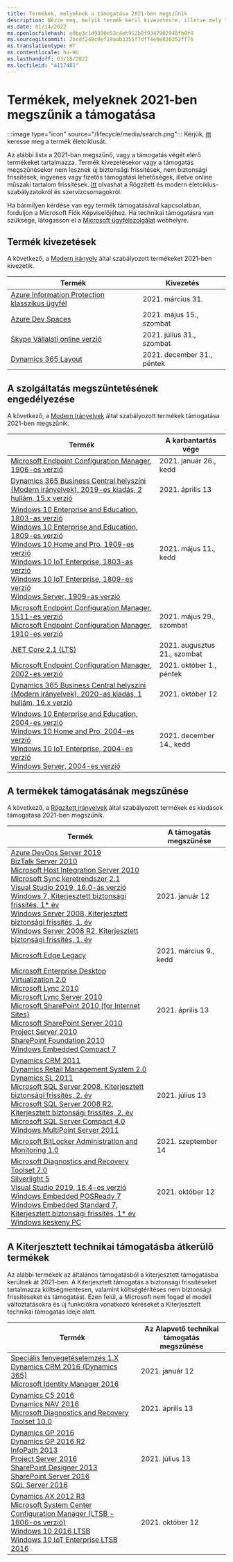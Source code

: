 ```yaml
---
title: Termékek, melyeknek a támogatása 2021-ben megszűnik
description: Nézze meg, melyik termék kerül kivezetésre, illetve mely termékek támogatása szűnik meg vagy kerül át az általános támogatásból a kiterjesztett támogatásba 2021-ben.
ms.date: 01/14/2022
ms.openlocfilehash: e0be3c1d9300e53c4eb912b0f9347902948fb0f8
ms.sourcegitcommit: 2bcdf249c9ef19aab3355f7dff4e0e020252ff76
ms.translationtype: HT
ms.contentlocale: hu-HU
ms.lasthandoff: 03/18/2022
ms.locfileid: "4117481"
---
```

# <a name="products-ending-support-in-2021"></a>Termékek, melyeknek 2021-ben megszűnik a támogatása

:::image type="icon" source="/lifecycle/media/search.png":::
Kérjük, [itt](/lifecycle/products/) keresse meg a termék életciklusát.

Az alábbi lista a 2021-ban megszűnő, vagy a támogatás végét elérő termékeket tartalmazza. Termék kivezetésekor vagy a támogatás megszűnésekor nem lesznek új biztonsági frissítések, nem biztonsági frissítések, ingyenes vagy fizetős támogatási lehetőségek, illetve online műszaki tartalom frissítések. [Itt](/lifecycle/overview/product-end-of-support-overview) olvashat a Rögzített és modern életciklus-szabályzatokról és szervizcsomagokról.

Ha bármilyen kérdése van egy termék támogatásával kapcsolatban, forduljon a Microsoft Fiók Képviselőjéhez. Ha technikai támogatásra van szüksége, látogasson el a [Microsoft ügyfélszolgálat](https://support.microsoft.com/contactus/?ws=support) webhelyre.

## <a name="product-retirements"></a>Termék kivezetések

A következő, a [Modern irányelv](/lifecycle/policies/modern) által szabályozott termékeket 2021-ben kivezetik.

| Termék | Kivezetés |
| --- | --- |
| [Azure Information Protection klasszikus ügyfél](/lifecycle/products/azure-information-protection-classic-client?branch=live)<br> | 2021. március 31. |
| [Azure Dev Spaces](/lifecycle/products/azure-dev-spaces?branch=live)<br> | 2021. május 15., szombat |
| [Skype Vállalati online verzió](/lifecycle/products/skype-for-business-online?branch=live)<br> | 2021. július 31., szombat |
| [Dynamics 365 Layout](/lifecycle/products/dynamics-365-layout?branch=live)<br> | 2021. december 31., péntek |


## <a name="release-end-of-servicing"></a>A szolgáltatás megszüntetésének engedélyezése

A következő, a [Modern Irányelvek](/lifecycle/policies/modern) által szabályozott termékek támogatása 2021-ben megszűnik.

| Termék | A karbantartás vége |
| --- | --- |
| [Microsoft Endpoint Configuration Manager, 1906-os verzió](/lifecycle/products/microsoft-endpoint-configuration-manager?branch=live)<br> | 2021. január 26., kedd |
| [Dynamics 365 Business Central helyszíni (Modern irányelvek), 2019-es kiadás, 2 hullám, 15.x verzió](/lifecycle/products/dynamics-365-business-central-onpremises-modern-policy?branch=live)<br> | 2021. április 13 |
| [Windows 10 Enterprise and Education, 1803-as verzió](/lifecycle/products/windows-10-enterprise-and-education?branch=live)<br>[Windows 10 Enterprise and Education, 1809-es verzió](/lifecycle/products/windows-10-enterprise-and-education?branch=live)<br>[Windows 10 Home and Pro, 1909-es verzió](/lifecycle/products/windows-10-home-and-pro?branch=live)<br>[Windows 10 IoT Enterprise, 1803-as verzió](/lifecycle/products/windows-10-iot-enterprise?branch=live)<br>[Windows 10 IoT Enterprise, 1809-es verzió](/lifecycle/products/windows-10-iot-enterprise?branch=live)<br>[Windows Server, 1909-as verzió](/lifecycle/products/windows-server?branch=live)<br> | 2021. május 11., kedd |
| [Microsoft Endpoint Configuration Manager, 1511-es verzió](/lifecycle/products/microsoft-endpoint-configuration-manager?branch=live)<br>[Microsoft Endpoint Configuration Manager, 1910-es verzió](/lifecycle/products/microsoft-endpoint-configuration-manager?branch=live)<br> | 2021. május 29., szombat |
| [.NET Core 2.1 (LTS)](/lifecycle/products/microsoft-net-and-net-core?branch=live)<br> | 2021. augusztus 21., szombat |
| [Microsoft Endpoint Configuration Manager, 2002-es verzió](/lifecycle/products/microsoft-endpoint-configuration-manager?branch=live)<br> | 2021. október 1., péntek |
| [Dynamics 365 Business Central helyszíni (Modern irányelvek), 2020-as kiadás, 1 hullám, 16.x verzió](/lifecycle/products/dynamics-365-business-central-onpremises-modern-policy?branch=live)<br> | 2021. október 12 |
| [Windows 10 Enterprise and Education, 2004-es verzió](/lifecycle/products/windows-10-enterprise-and-education?branch=live)<br>[Windows 10 Home and Pro, 2004-es verzió](/lifecycle/products/windows-10-home-and-pro?branch=live)<br>[Windows 10 IoT Enterprise, 2004-es verzió](/lifecycle/products/windows-10-iot-enterprise?branch=live)<br>[Windows Server, 2004-es verzió](/lifecycle/products/windows-server?branch=live)<br> | 2021. december 14., kedd |


## <a name="products-reaching-end-of-support"></a>A termékek támogatásának megszűnése

A következő, a [Rögzített irányelvek](/lifecycle/policies/fixed) által szabályozott termékek és kiadások támogatása 2021-ben megszűnik.

| Termék | A támogatás megszűnése |
| --- | --- |
| [Azure DevOps Server 2019](/lifecycle/products/azure-devops-server-2019?branch=live)<br>[BizTalk Server 2010](/lifecycle/products/biztalk-server-2010?branch=live)<br>[Microsoft Host Integration Server 2010](/lifecycle/products/microsoft-host-integration-server-2010?branch=live)<br>[Microsoft Sync keretrendszer 2.1](/lifecycle/products/microsoft-sync-framework-21?branch=live)<br>[Visual Studio 2019, 16.0-ás verzió](/lifecycle/products/visual-studio-2019?branch=live)<br>[Windows 7, Kiterjesztett biztonsági frissítés, 1* év](/lifecycle/products/windows-7?branch=live)<br>[Windows Server 2008, Kiterjesztett biztonsági frissítés, 1. év](/lifecycle/products/windows-server-2008?branch=live)<br>[Windows Server 2008 R2, Kiterjesztett biztonsági frissítés, 1. év](/lifecycle/products/windows-server-2008-r2?branch=live)<br> | 2021. január 12 |
| [Microsoft Edge Legacy](/lifecycle/products/microsoft-edge-legacy?branch=live)<br> | 2021. március 9., kedd |
| [Microsoft Enterprise Desktop Virtualization 2.0](/lifecycle/products/microsoft-enterprise-desktop-virtualization-20?branch=live)<br>[Microsoft Lync 2010](/lifecycle/products/microsoft-lync-2010?branch=live)<br>[Microsoft Lync Server 2010](/lifecycle/products/microsoft-lync-server-2010?branch=live)<br>[Microsoft SharePoint 2010 (for Internet Sites)](/lifecycle/products/microsoft-sharepoint-2010?branch=live)<br>[Microsoft SharePoint Server 2010](/lifecycle/products/microsoft-sharepoint-server-2010?branch=live)<br>[Project Server 2010](/lifecycle/products/project-server-2010?branch=live)<br>[SharePoint Foundation 2010](/lifecycle/products/sharepoint-foundation-2010?branch=live)<br>[Windows Embedded Compact 7](/lifecycle/products/windows-embedded-compact-7?branch=live)<br> | 2021. április 13 |
| [Dynamics CRM 2011](/lifecycle/products/dynamics-crm-2011?branch=live)<br>[Dynamics Retail Management System 2.0](/lifecycle/products/dynamics-retail-management-system-20?branch=live)<br>[Dynamics SL 2011](/lifecycle/products/dynamics-sl-2011?branch=live)<br>[Microsoft SQL Server 2008, Kiterjesztett biztonsági frissítés, 2. év](/lifecycle/products/microsoft-sql-server-2008?branch=live)<br>[Microsoft SQL Server 2008 R2, Kiterjesztett biztonsági frissítés, 2. év](/lifecycle/products/microsoft-sql-server-2008-r2?branch=live)<br>[Microsoft SQL Server Compact 4.0](/lifecycle/products/microsoft-sql-server-compact-40?branch=live)<br>[Windows MultiPoint Server 2011](/lifecycle/products/windows-multipoint-server-2011?branch=live)<br> | 2021. július 13 |
| [Microsoft BitLocker Administration and Monitoring 1.0](/lifecycle/products/microsoft-bitlocker-administration-and-monitoring-10?branch=live)<br> | 2021. szeptember 14 |
| [Microsoft Diagnostics and Recovery Toolset 7.0](/lifecycle/products/microsoft-diagnostics-and-recovery-toolset-70?branch=live)<br>[Silverlight 5](/lifecycle/products/silverlight-5?branch=live)<br>[Visual Studio 2019, 16.4-es verzió](/lifecycle/products/visual-studio-2019?branch=live)<br>[Windows Embedded POSReady 7](/lifecycle/products/windows-embedded-posready-7?branch=live)<br>[Windows Embedded Standard 7, Kiterjesztett biztonsági frissítés, 1* év](/lifecycle/products/windows-embedded-standard-7?branch=live)<br>[Windows keskeny PC](/lifecycle/products/windows-thin-pc?branch=live)<br> | 2021. október 12 |


## <a name="products-moving-to-extended-support"></a>A Kiterjesztett technikai támogatásba átkerülő termékek

Az alábbi termékek az általános támogatásból a kiterjesztett támogatásba kerülnek át 2021-ben. A Kiterjesztett támogatás a biztonsági frissítéseket tartalmazza költségmentesen, valamint költségtérítéses nem biztonsági frissítéseket és támogatást. Ezen felül, a Microsoft nem fogad el modell változtatásokra és új funkciókra vonatkozó kéréseket a Kiterjesztett technikai támogatás ideje alatt.

| Termék | Az Alapvető technikai támogatás megszűnése |
| --- | --- |
| [Speciális fenyegetéselemzés 1.X](/lifecycle/products/advanced-threat-analytics-1x?branch=live)<br>[Dynamics CRM 2016 (Dynamics 365)](/lifecycle/products/dynamics-crm-2016-dynamics-365?branch=live)<br>[Microsoft Identity Manager 2016](/lifecycle/products/microsoft-identity-manager-2016?branch=live)<br> | 2021. január 12 |
| [Dynamics C5 2016](/lifecycle/products/dynamics-c5-2016?branch=live)<br>[Dynamics NAV 2016](/lifecycle/products/dynamics-nav-2016?branch=live)<br>[Microsoft Diagnostics and Recovery Toolset 10.0](/lifecycle/products/microsoft-diagnostics-and-recovery-toolset-100?branch=live)<br> | 2021. április 13 |
| [Dynamics GP 2016](/lifecycle/products/dynamics-gp-2016?branch=live)<br>[Dynamics GP 2016 R2](/lifecycle/products/dynamics-gp-2016-r2?branch=live)<br>[InfoPath 2013](/lifecycle/products/infopath-2013?branch=live)<br>[Project Server 2016](/lifecycle/products/project-server-2016?branch=live)<br>[SharePoint Designer 2013](/lifecycle/products/sharepoint-designer-2013?branch=live)<br>[SharePoint Server 2016](/lifecycle/products/sharepoint-server-2016?branch=live)<br>[SQL Server 2016](/lifecycle/products/sql-server-2016?branch=live)<br> | 2021. július 13 |
| [Dynamics AX 2012 R3](/lifecycle/products/dynamics-ax-2012-r3?branch=live)<br>[Microsoft System Center Configuration Manager (LTSB - 1606-os verzió)](/lifecycle/products/microsoft-system-center-configuration-manager-ltsb-version-1606?branch=live)<br>[Windows 10 2016 LTSB](/lifecycle/products/windows-10-2016-ltsb?branch=live)<br>[Windows 10 IoT Enterprise LTSB 2016](/lifecycle/products/windows-10-iot-enterprise-ltsb-2016?branch=live)<br> | 2021. október 12 |

